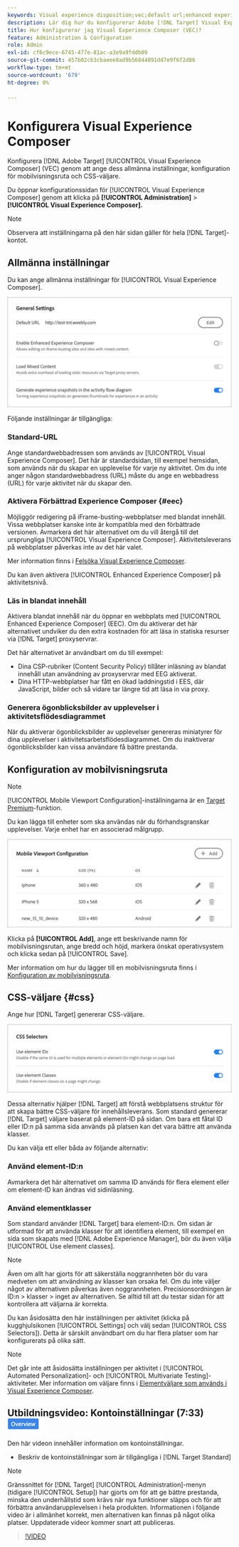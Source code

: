 ```yaml
---
keywords: Visual experience disposition;vec;default url;enhanced experience disposition;eec;mixcontent;experience snapshots;mobile view port;css;css selections
description: Lär dig hur du konfigurerar Adobe [!DNL Target] Visual Experience Composer (VEC) genom att ange dess allmänna inställningar, konfiguration för mobilvisningsruta och CSS-väljare.
title: Hur konfigurerar jag Visual Experience Composer (VEC)?
feature: Administration & Configuration
role: Admin
exl-id: cf6c9ece-6745-477e-81ac-a3e9a9fddb09
source-git-commit: 457b02cb3cbaeee8ad9b56844891dd7e9f6f2d86
workflow-type: tm+mt
source-wordcount: '679'
ht-degree: 0%

---
```


# Konfigurera Visual Experience Composer

Konfigurera [!DNL Adobe Target] [!UICONTROL Visual Experience Composer] (VEC) genom att ange dess allmänna inställningar, konfiguration för mobilvisningsruta och CSS-väljare.

Du öppnar konfigurationssidan för [!UICONTROL Visual Experience Composer] genom att klicka på **[!UICONTROL Administration]** > **[!UICONTROL Visual Experience Composer].**

>[!NOTE]
>
>Observera att inställningarna på den här sidan gäller för hela [!DNL Target]-kontot.

## Allmänna inställningar

Du kan ange allmänna inställningar för [!UICONTROL Visual Experience Composer].

![Avsnittet Allmänna inställningar](/help/main/administrating-target/assets/general-settings.png)

Följande inställningar är tillgängliga:

### Standard-URL

Ange standardwebbadressen som används av [!UICONTROL Visual Experience Composer]. Det här är standardsidan, till exempel hemsidan, som används när du skapar en upplevelse för varje ny aktivitet. Om du inte anger någon standardwebbadress (URL) måste du ange en webbadress (URL) för varje aktivitet när du skapar den.

### Aktivera Förbättrad Experience Composer {#eec}

Möjliggör redigering på iFrame-busting-webbplatser med blandat innehåll. Vissa webbplatser kanske inte är kompatibla med den förbättrade versionen. Avmarkera det här alternativet om du vill återgå till det ursprungliga [!UICONTROL Visual Experience Composer]. Aktivitetsleverans på webbplatser påverkas inte av det här valet.

Mer information finns i [Felsöka Visual Experience Composer](/help/main/c-experiences/c-visual-experience-composer/r-troubleshoot-composer/troubleshoot-composer.md).

Du kan även aktivera [!UICONTROL Enhanced Experience Composer] på aktivitetsnivå.

### Läs in blandat innehåll

Aktivera blandat innehåll när du öppnar en webbplats med [!UICONTROL Enhanced Experience Composer] (EEC). Om du aktiverar det här alternativet undviker du den extra kostnaden för att läsa in statiska resurser via [!DNL Target] proxyservrar.

Det här alternativet är användbart om du till exempel:

* Dina CSP-rubriker (Content Security Policy) tillåter inläsning av blandat innehåll utan användning av proxyservrar med EEG aktiverat.
* Dina HTTP-webbplatser har fått en ökad laddningstid i EES, där JavaScript, bilder och så vidare tar längre tid att läsa in via proxy.

### Generera ögonblicksbilder av upplevelser i aktivitetsflödesdiagrammet

När du aktiverar ögonblicksbilder av upplevelser genereras miniatyrer för dina upplevelser i aktivitetsarbetsflödesdiagrammet. Om du inaktiverar ögonblicksbilder kan vissa användare få bättre prestanda.

## Konfiguration av mobilvisningsruta

>[!NOTE]
>
>[!UICONTROL Mobile Viewport Configuration]-inställningarna är en [Target Premium](/help/main/c-intro/intro.md#premium)-funktion.


Du kan lägga till enheter som ska användas när du förhandsgranskar upplevelser. Varje enhet har en associerad målgrupp.

![Konfigurationsavsnittet Mobile Viewport](/help/main/administrating-target/assets/mobile-viewport-configuration.png)

Klicka på **[!UICONTROL Add]**, ange ett beskrivande namn för mobilvisningsrutan, ange bredd och höjd, markera önskat operativsystem och klicka sedan på [!UICONTROL Save].

Mer information om hur du lägger till en mobilvisningsruta finns i [Konfiguration av mobilvisningsruta](/help/main/c-experiences/c-visual-experience-composer/mobile-viewports.md).

## CSS-väljare {#css}

Ange hur [!DNL Target] genererar CSS-väljare.

![Avsnittet CSS-väljare](/help/main/administrating-target/assets/css-selectors.png)

Dessa alternativ hjälper [!DNL Target] att förstå webbplatsens struktur för att skapa bättre CSS-väljare för innehållsleverans. Som standard genererar [!DNL Target] väljare baserat på element-ID på sidan. Om bara ett fåtal ID eller ID:n på samma sida används på platsen kan det vara bättre att använda klasser.

Du kan välja ett eller båda av följande alternativ:

### Använd element-ID:n

Avmarkera det här alternativet om samma ID används för flera element eller om element-ID kan ändras vid sidinläsning.

### Använd elementklasser

Som standard använder [!DNL Target] bara element-ID:n. Om sidan är utformad för att använda klasser för att identifiera element, till exempel en sida som skapats med [!DNL Adobe Experience Manager], bör du även välja [!UICONTROL Use element classes].

>[!NOTE]
>
>Även om allt har gjorts för att säkerställa noggrannheten bör du vara medveten om att användning av klasser kan orsaka fel. Om du inte väljer något av alternativen påverkas även noggrannheten. Precisionsordningen är ID:n > klasser > inget av alternativen. Se alltid till att du testar sidan för att kontrollera att väljarna är korrekta.

Du kan åsidosätta den här inställningen per aktivitet (klicka på kugghjulsikonen [!UICONTROL Settings] och välj sedan [!UICONTROL CSS Selectors]). Detta är särskilt användbart om du har flera platser som har konfigurerats på olika sätt.

>[!NOTE]
>
>Det går inte att åsidosätta inställningen per aktivitet i [!UICONTROL Automated Personalization]- och [!UICONTROL Multivariate Testing]-aktiviteter.  Mer information om väljare finns i [Elementväljare som används i Visual Experience Composer](/help/main/c-experiences/c-visual-experience-composer/vec-selectors.md).

## Utbildningsvideo: Kontoinställningar (7:33) ![Märket Översikt](/help/main/assets/overview.png)

Den här videon innehåller information om kontoinställningar.

* Beskriv de kontoinställningar som är tillgängliga i [!DNL Target Standard]

>[!NOTE]
>
>Gränssnittet för [!DNL Target] [!UICONTROL Administration]-menyn (tidigare [!UICONTROL Setup]) har gjorts om för att ge bättre prestanda, minska den underhållstid som krävs när nya funktioner släpps och för att förbättra användarupplevelsen i hela produkten. Informationen i följande video är i allmänhet korrekt, men alternativen kan finnas på något olika platser. Uppdaterade videor kommer snart att publiceras.

>[!VIDEO](https://video.tv.adobe.com/v/17379)
